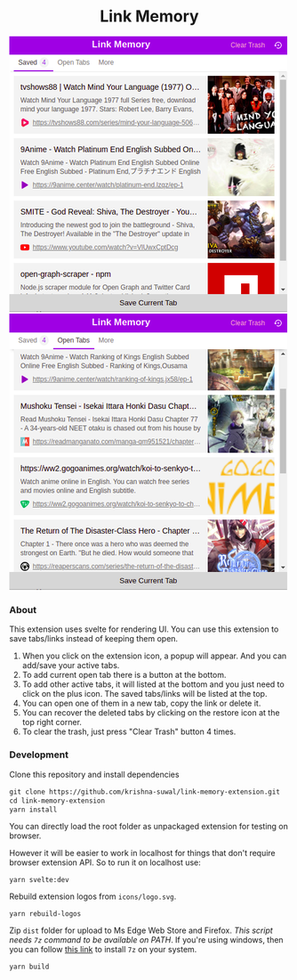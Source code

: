<h1 align="center">Link Memory</h1>

<p float="left">
 <img src="https://github.com/krishna-suwal/link-memory-extension/raw/develop/public/assets/images/Screenshot_1.png" width="500" >
 <img src="https://github.com/krishna-suwal/link-memory-extension/raw/develop/public/assets/images/Screenshot_2.png" width="500" >
</p>

### About

This extension uses svelte for rendering UI. You can use this extension to save tabs/links instead of keeping them open.

1. When you click on the extension icon, a popup will appear. And you can add/save your active tabs.
2. To add current open tab there is a button at the bottom.
3. To add other active tabs, it will listed at the bottom and you just need to click on the plus icon. The saved tabs/links will be listed at the top.
4. You can open one of them in a new tab, copy the link or delete it.
5. You can recover the deleted tabs by clicking on the restore icon at the top right corner.
6. To clear the trash, just press "Clear Trash" button 4 times.

### Development

Clone this repository and install dependencies

```shell
git clone https://github.com/krishna-suwal/link-memory-extension.git
cd link-memory-extension
yarn install
```

You can directly load the root folder as unpackaged extension for testing on browser.

However it will be easier to work in localhost for things that don't require browser extension API. So to run it on localhost use:

```shell
yarn svelte:dev
```

Rebuild extension logos from `icons/logo.svg`.

```shell
yarn rebuild-logos
```

Zip `dist` folder for upload to Ms Edge Web Store and Firefox. _This script needs ``7z`` command to be available on PATH_. If you're using windows, then you can follow [this link](https://stackoverflow.com/a/18180154/13616962) to install ``7z`` on your system.

```shell
yarn build
```
